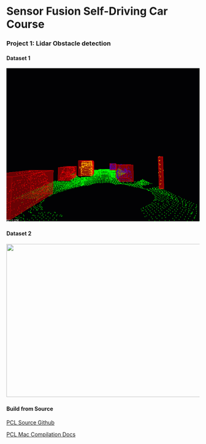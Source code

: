 # Sensor Fusion Self-Driving Car Course
### Project 1: Lidar Obstacle detection
#### Dataset 1

<img src="media/ObstacleDetectionFPS.gif" width="700" height="400" />

#### Dataset 2

<img src="media/dataset2.gif" width="700" height="400" />

#### Build from Source

[PCL Source Github](https://github.com/PointCloudLibrary/pcl)

[PCL Mac Compilation Docs](http://www.pointclouds.org/documentation/tutorials/compiling_pcl_macosx.php)
